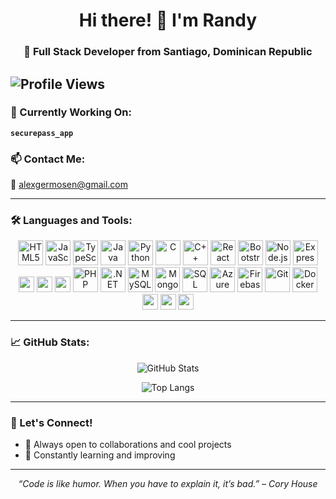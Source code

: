 <div align="center">
  
# Hi there! 👋 I'm Randy  

### 🚀 Full Stack Developer from Santiago, Dominican Republic

</div>

![Profile Views](https://komarev.com/ghpvc/?username=TZeik&color=blue)
---

### 🔭 Currently Working On:
**`securepass_app`**

### 📫 Contact Me:
📧 [alexgermosen@gmail.com](mailto:alexgermosen@gmail.com)

---

### 🛠️ Languages and Tools:

<div align="center">

<!-- Programming Languages -->
<img src="https://cdn.jsdelivr.net/gh/devicons/devicon/icons/html5/html5-original.svg" height="40" alt="HTML5"/>
<img src="https://cdn.jsdelivr.net/gh/devicons/devicon/icons/javascript/javascript-original.svg" height="40" alt="JavaScript"/>
<img src="https://cdn.jsdelivr.net/gh/devicons/devicon/icons/typescript/typescript-original.svg" height="40" alt="TypeScript"/>
<img src="https://cdn.jsdelivr.net/gh/devicons/devicon/icons/java/java-original.svg" height="40" alt="Java"/>
<img src="https://cdn.jsdelivr.net/gh/devicons/devicon/icons/python/python-original.svg" height="40" alt="Python"/>
<img src="https://cdn.jsdelivr.net/gh/devicons/devicon/icons/c/c-original.svg" height="40" alt="C"/>
<img src="https://cdn.jsdelivr.net/gh/devicons/devicon/icons/cplusplus/cplusplus-original.svg" height="40" alt="C++"/>

<!-- Frameworks & Libraries -->
<img src="https://cdn.jsdelivr.net/gh/devicons/devicon/icons/react/react-original.svg" height="40" alt="React"/>
<img src="https://cdn.jsdelivr.net/gh/devicons/devicon/icons/bootstrap/bootstrap-original.svg" height="40" alt="Bootstrap"/>
<img src="https://cdn.jsdelivr.net/gh/devicons/devicon/icons/nodejs/nodejs-original.svg" height="40" alt="Node.js"/>
<img src="https://cdn.jsdelivr.net/gh/devicons/devicon/icons/express/express-original.svg" height="40" alt="Express"/>

<!-- Mobile -->
<img src="https://img.shields.io/badge/React_Native-20232A?style=for-the-badge&logo=react&logoColor=61DAFB" height="25"/>
<img src="https://img.shields.io/badge/Android-3DDC84?style=for-the-badge&logo=android&logoColor=white" height="25"/>
<img src="https://img.shields.io/badge/iOS-000000?style=for-the-badge&logo=apple&logoColor=white" height="25"/>

<!-- Backend -->
<img src="https://cdn.jsdelivr.net/gh/devicons/devicon/icons/php/php-original.svg" height="40" alt="PHP"/>
<img src="https://cdn.jsdelivr.net/gh/devicons/devicon/icons/dot-net/dot-net-original.svg" height="40" alt=".NET"/>
<img src="https://cdn.jsdelivr.net/gh/devicons/devicon/icons/mysql/mysql-original.svg" height="40" alt="MySQL"/>
<img src="https://cdn.jsdelivr.net/gh/devicons/devicon/icons/mongodb/mongodb-original.svg" height="40" alt="MongoDB"/>
<img src="https://cdn.jsdelivr.net/gh/devicons/devicon/icons/sqlite/sqlite-original.svg" height="40" alt="SQL"/>
<img src="https://cdn.jsdelivr.net/gh/devicons/devicon/icons/azure/azure-original.svg" height="40" alt="Azure"/>
<img src="https://cdn.jsdelivr.net/gh/devicons/devicon/icons/firebase/firebase-plain.svg" height="40" alt="Firebase"/>

<!-- Tools -->
<img src="https://cdn.jsdelivr.net/gh/devicons/devicon/icons/git/git-original.svg" height="40" alt="Git"/>
<img src="https://cdn.jsdelivr.net/gh/devicons/devicon/icons/docker/docker-original.svg" height="40" alt="Docker"/>
<img src="https://img.shields.io/badge/Postman-FF6C37?style=for-the-badge&logo=postman&logoColor=white" height="25"/>
<img src="https://img.shields.io/badge/Cloudinary-3448C5?style=for-the-badge&logo=cloudinary&logoColor=white" height="25"/>
<img src="https://img.shields.io/badge/JSON-000000?style=for-the-badge&logo=json&logoColor=white" height="25"/>

</div>

---

### 📈 GitHub Stats:

<div align="center">

![GitHub Stats](https://github-readme-stats.vercel.app/api?username=TZeik&show_icons=true&theme=radical)

![Top Langs](https://github-readme-stats.vercel.app/api/top-langs/?username=TZeik&layout=compact&theme=radical)

</div>

---

### 🎯 Let's Connect!
- 💼 Always open to collaborations and cool projects
- 🧠 Constantly learning and improving

---

<div align="center">

_“Code is like humor. When you have to explain it, it’s bad.” – Cory House_

</div>

<!--
**TZeik/TZeik** is a ✨ _special_ ✨ repository because its `README.md` (this file) appears on your GitHub profile.

Here are some ideas to get you started:

- 🔭 I’m currently working on ...
- 🌱 I’m currently learning ...
- 👯 I’m looking to collaborate on ...
- 🤔 I’m looking for help with ...
- 💬 Ask me about ...
- 📫 How to reach me: ...
- 😄 Pronouns: ...
- ⚡ Fun fact: ...
-->
